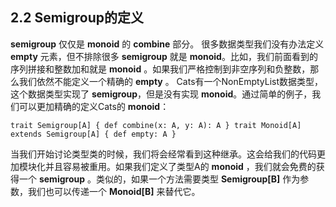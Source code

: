 ## 2.2 Semigroup的定义

**semigroup** 仅仅是 **monoid** 的 **combine** 部分。 很多数据类型我们没有办法定义 **empty** 元素，但不排除很多 **semigroup** 就是 **monoid**。比如，我们前面看到的序列拼接和整数加和就是 **monoid** 。如果我们严格控制到非空序列和负整数，那么我们依然不能定义一个精确的 **empty** 。 Cats有一个NonEmptyList数据类型，这个数据类型实现了 **semigroup**，但是没有实现 **monoid**。通过简单的例子，我们可以更加精确的定义Cats的 **monoid**：

`trait Semigroup[A] {
  def combine(x: A, y: A): A
}
trait Monoid[A] extends Semigroup[A] {
  def empty: A
}`

当我们开始讨论类型类的时候，我们将会经常看到这种继承。这会给我们的代码更加模块化并且容易被重用。如果我们定义了类型A的 **monoid** ，我们就会免费的获得一个 **semigroup** 。类似的，如果一个方法需要类型 **Semigroup[B]** 作为参数，我们也可以传递一个 **Monoid[B]** 来替代它。











































#
